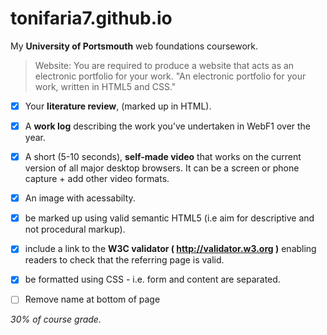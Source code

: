 # tonifaria7.github.io
My **University of Portsmouth** web foundations coursework. 

>Website: 
You are required to produce a website that acts as an electronic portfolio for your work. "An electronic portfolio for your work, written in HTML5 and CSS." 

- [x] Your **literature review**, (marked up in HTML).

- [x] A **work log** describing the work you’ve undertaken in WebF1 over the year.

- [x] A short (5-10 seconds), **self-made video** that works on the current version of all major desktop browsers.  It can be a screen   or phone capture + add other video formats.

- [x] An image with acessabilty.

- [x] be marked up using valid semantic HTML5 (i.e aim for descriptive and not procedural markup).

- [x] include a link to the **W3C validator ( http://validator.w3.org )** enabling readers to check that the referring page is valid.

- [x] be formatted using CSS - i.e. form and content are separated.

- [ ] Remove name at bottom of page


*30% of course grade.*







